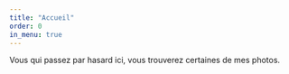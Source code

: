 ```yaml
---
title: "Accueil"
order: 0
in_menu: true
---
```

Vous qui passez par hasard ici, vous trouverez certaines de mes photos. 
